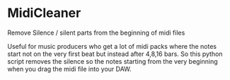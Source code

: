 # MidiCleaner
Remove Silence / silent parts from the beginning of midi files

Useful for music producers who get a lot of midi packs where the notes start not on the very first beat but instead after 4,8,16 bars.
So this python script removes the silence so the notes starting from the very beginning when you drag the midi file into your DAW.
